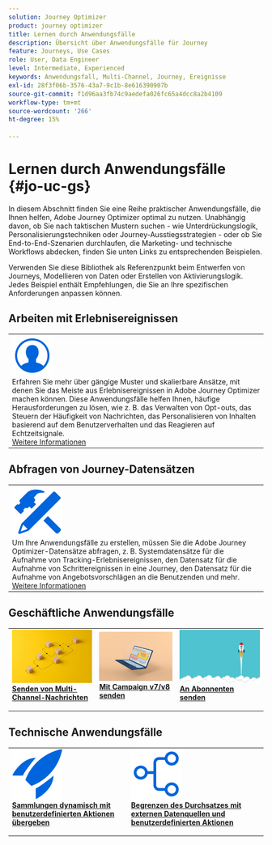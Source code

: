 ```yaml
---
solution: Journey Optimizer
product: journey optimizer
title: Lernen durch Anwendungsfälle
description: Übersicht über Anwendungsfälle für Journey
feature: Journeys, Use Cases
role: User, Data Engineer
level: Intermediate, Experienced
keywords: Anwendungsfall, Multi-Channel, Journey, Ereignisse
exl-id: 28f3f06b-3576-43a7-9c1b-8e616390907b
source-git-commit: f1d96aa3fb74c9aedefa026fc65a4dcc8a2b4109
workflow-type: tm+mt
source-wordcount: '266'
ht-degree: 15%

---
```


# Lernen durch Anwendungsfälle {#jo-uc-gs}

In diesem Abschnitt finden Sie eine Reihe praktischer Anwendungsfälle, die Ihnen helfen, Adobe Journey Optimizer optimal zu nutzen. Unabhängig davon, ob Sie nach taktischen Mustern suchen - wie Unterdrückungslogik, Personalisierungstechniken oder Journey-Ausstiegsstrategien - oder ob Sie End-to-End-Szenarien durchlaufen, die Marketing- und technische Workflows abdecken, finden Sie unten Links zu entsprechenden Beispielen.

Verwenden Sie diese Bibliothek als Referenzpunkt beim Entwerfen von Journeys, Modellieren von Daten oder Erstellen von Aktivierungslogik. Jedes Beispiel enthält Empfehlungen, die Sie an Ihre spezifischen Anforderungen anpassen können.


## Arbeiten mit Erlebnisereignissen

<table style="table-layout:fixed">
<tr style="border: 0;">
  <td>
    <div>
    <a href="exp-event-lookup.md">
    <img alt="Best Practices für die Suche nach Erlebnisereignissen" src="../assets/do-not-localize/icon_profile-audience.svg" /></a> 
    <br>Erfahren Sie mehr über gängige Muster und skalierbare Ansätze, mit denen Sie das Meiste aus Erlebnisereignissen in Adobe Journey Optimizer machen können. Diese Anwendungsfälle helfen Ihnen, häufige Herausforderungen zu lösen, wie z. B. das Verwalten von Opt-outs, das Steuern der Häufigkeit von Nachrichten, das Personalisieren von Inhalten basierend auf dem Benutzerverhalten und das Reagieren auf Echtzeitsignale.
    </div>
      <div>
     <a href="exp-event-lookup.md">Weitere Informationen</a></div>
    </div>
  </td>
</tr>
</table>


## Abfragen von Journey-Datensätzen

<table style="table-layout:fixed">
<tr style="border: 0;">
  <td>
    <div>
    <a href="../data/datasets-query-examples.md">
    <img alt="Beispiele für Abfragen" src="../assets/do-not-localize/icon-configure.svg"/></a> 
    <br>Um Ihre Anwendungsfälle zu erstellen, müssen Sie die Adobe Journey Optimizer-Datensätze abfragen, z. B. Systemdatensätze für die Aufnahme von Tracking-Erlebnisereignissen, den Datensatz für die Aufnahme von Schrittereignissen in eine Journey, den Datensatz für die Aufnahme von Angebotsvorschlägen an die Benutzenden und mehr.
    </div>
      <div>
     <a href="../data/datasets-query-examples.md">Weitere Informationen</a></div>
    </div>
  </td>
</tr>
</table>

## Geschäftliche Anwendungsfälle

<table style="table-layout:fixed"><tr style="border: 0;">
<td>
<a href="../building-journeys/journeys-uc.md">
<img alt="Senden von Multi-Channel-Nachrichten" src="../assets/do-not-localize/start-journey.jpeg">
</a>
<div>
<a href="../building-journeys/journeys-uc.md"><strong>Senden von Multi-Channel-Nachrichten</strong></a>
</div>
<p>
</td>
<td>
<a href="ajo-ac.md">
<img alt="Senden einer Nachricht mit Campaign" src="../assets/do-not-localize/start-interface.jpeg">
</a>
<div><a href="ajo-ac.md"><strong>Mit Campaign v7/v8 senden</strong>
</div>
<p>
</td>
<td>
<a href="message-to-subscribers-uc.md">
<img alt="Senden einer Nachricht an Abonnenten" src="../assets/do-not-localize/start-quick.png">
</a>
<div>
<a href="message-to-subscribers-uc.md"><strong>An Abonnenten senden</strong></a>
</div>
<p></td>
</tr></table>

## Technische Anwendungsfälle

<table style="table-layout:fixed"><tr style="border: 0;">
<td>
<a href="collections.md">
<img alt="Dynamisches Übergeben von Kollektionen mithilfe benutzerdefinierter Aktionen" src="../assets/do-not-localize/icon-quick-start.svg">
</a>
<div>
<a href="collections.md"><strong>Sammlungen dynamisch mit benutzerdefinierten Aktionen übergeben</strong></a>
</div>
<p>
</td>
<td>
<a href="limit-throughput.md">
<img alt="Begrenzen des Durchsatzes mit externen Datenquellen und benutzerdefinierten Aktionen" src="../assets/do-not-localize/icon-first-journey.svg">
</a>
<div><a href="limit-throughput.md"><strong>Begrenzen des Durchsatzes mit externen Datenquellen und benutzerdefinierten Aktionen</strong>
</div>
<p>
</td>
</tr></table>
